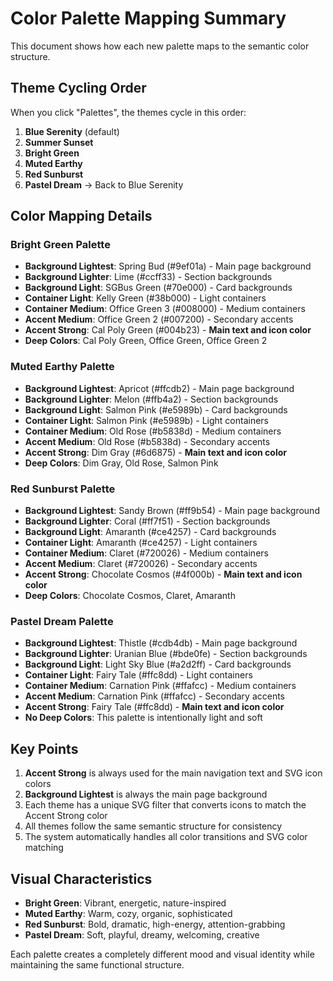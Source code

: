 # Color Palette Mapping Summary

This document shows how each new palette maps to the semantic color structure.

## Theme Cycling Order
When you click "Palettes", the themes cycle in this order:
1. **Blue Serenity** (default)
2. **Summer Sunset**
3. **Bright Green**
4. **Muted Earthy**
5. **Red Sunburst**
6. **Pastel Dream**
→ Back to Blue Serenity

## Color Mapping Details

### Bright Green Palette
- **Background Lightest**: Spring Bud (#9ef01a) - Main page background
- **Background Lighter**: Lime (#ccff33) - Section backgrounds
- **Background Light**: SGBus Green (#70e000) - Card backgrounds
- **Container Light**: Kelly Green (#38b000) - Light containers
- **Container Medium**: Office Green 3 (#008000) - Medium containers
- **Accent Medium**: Office Green 2 (#007200) - Secondary accents
- **Accent Strong**: Cal Poly Green (#004b23) - **Main text and icon color**
- **Deep Colors**: Cal Poly Green, Office Green, Office Green 2

### Muted Earthy Palette
- **Background Lightest**: Apricot (#ffcdb2) - Main page background
- **Background Lighter**: Melon (#ffb4a2) - Section backgrounds
- **Background Light**: Salmon Pink (#e5989b) - Card backgrounds
- **Container Light**: Salmon Pink (#e5989b) - Light containers
- **Container Medium**: Old Rose (#b5838d) - Medium containers
- **Accent Medium**: Old Rose (#b5838d) - Secondary accents
- **Accent Strong**: Dim Gray (#6d6875) - **Main text and icon color**
- **Deep Colors**: Dim Gray, Old Rose, Salmon Pink

### Red Sunburst Palette
- **Background Lightest**: Sandy Brown (#ff9b54) - Main page background
- **Background Lighter**: Coral (#ff7f51) - Section backgrounds
- **Background Light**: Amaranth (#ce4257) - Card backgrounds
- **Container Light**: Amaranth (#ce4257) - Light containers
- **Container Medium**: Claret (#720026) - Medium containers
- **Accent Medium**: Claret (#720026) - Secondary accents
- **Accent Strong**: Chocolate Cosmos (#4f000b) - **Main text and icon color**
- **Deep Colors**: Chocolate Cosmos, Claret, Amaranth

### Pastel Dream Palette
- **Background Lightest**: Thistle (#cdb4db) - Main page background
- **Background Lighter**: Uranian Blue (#bde0fe) - Section backgrounds
- **Background Light**: Light Sky Blue (#a2d2ff) - Card backgrounds
- **Container Light**: Fairy Tale (#ffc8dd) - Light containers
- **Container Medium**: Carnation Pink (#ffafcc) - Medium containers
- **Accent Medium**: Carnation Pink (#ffafcc) - Secondary accents
- **Accent Strong**: Fairy Tale (#ffc8dd) - **Main text and icon color**
- **No Deep Colors**: This palette is intentionally light and soft

## Key Points

1. **Accent Strong** is always used for the main navigation text and SVG icon colors
2. **Background Lightest** is always the main page background
3. Each theme has a unique SVG filter that converts icons to match the Accent Strong color
4. All themes follow the same semantic structure for consistency
5. The system automatically handles all color transitions and SVG color matching

## Visual Characteristics

- **Bright Green**: Vibrant, energetic, nature-inspired
- **Muted Earthy**: Warm, cozy, organic, sophisticated
- **Red Sunburst**: Bold, dramatic, high-energy, attention-grabbing
- **Pastel Dream**: Soft, playful, dreamy, welcoming, creative

Each palette creates a completely different mood and visual identity while maintaining the same functional structure.
